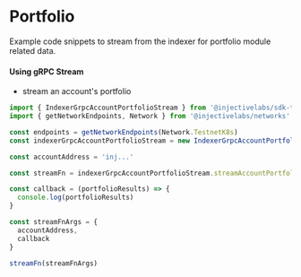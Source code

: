 # Portfolio

Example code snippets to stream from the indexer for portfolio module related data.

#### Using gRPC Stream

* stream an account's portfolio

```ts
import { IndexerGrpcAccountPortfolioStream } from '@injectivelabs/sdk-ts'
import { getNetworkEndpoints, Network } from '@injectivelabs/networks'

const endpoints = getNetworkEndpoints(Network.TestnetK8s)
const indexerGrpcAccountPortfolioStream = new IndexerGrpcAccountPortfolioStream(endpoints.indexer)

const accountAddress = 'inj...'

const streamFn = indexerGrpcAccountPortfolioStream.streamAccountPortfolio.bind(indexerGrpcAccountPortfolioStream)

const callback = (portfolioResults) => {
  console.log(portfolioResults)
}

const streamFnArgs = {
  accountAddress,
  callback
}

streamFn(streamFnArgs)
```
